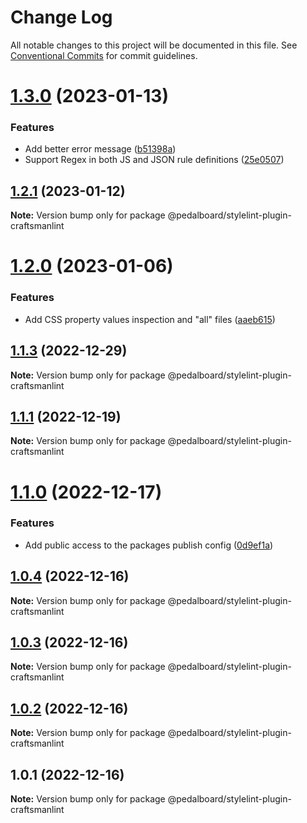 # Change Log

All notable changes to this project will be documented in this file.
See [Conventional Commits](https://conventionalcommits.org) for commit guidelines.

# [1.3.0](https://github.com/mbarzeev/pedalboard/compare/@pedalboard/stylelint-plugin-craftsmanlint@1.2.1...@pedalboard/stylelint-plugin-craftsmanlint@1.3.0) (2023-01-13)


### Features

* Add better error message ([b51398a](https://github.com/mbarzeev/pedalboard/commit/b51398a33acdf558c128dbc02aee3f31eb145d6c))
* Support Regex in both JS and JSON rule definitions ([25e0507](https://github.com/mbarzeev/pedalboard/commit/25e050754927786a30bde428ad9ad7554c4e17a4))





## [1.2.1](https://github.com/mbarzeev/pedalboard/compare/@pedalboard/stylelint-plugin-craftsmanlint@1.2.0...@pedalboard/stylelint-plugin-craftsmanlint@1.2.1) (2023-01-12)

**Note:** Version bump only for package @pedalboard/stylelint-plugin-craftsmanlint





# [1.2.0](https://github.com/mbarzeev/pedalboard/compare/@pedalboard/stylelint-plugin-craftsmanlint@1.1.3...@pedalboard/stylelint-plugin-craftsmanlint@1.2.0) (2023-01-06)


### Features

* Add CSS property values inspection and "all" files ([aaeb615](https://github.com/mbarzeev/pedalboard/commit/aaeb6156186daee772533678a0658013120c9673))





## [1.1.3](https://github.com/mbarzeev/pedalboard/compare/@pedalboard/stylelint-plugin-craftsmanlint@1.1.1...@pedalboard/stylelint-plugin-craftsmanlint@1.1.3) (2022-12-29)

**Note:** Version bump only for package @pedalboard/stylelint-plugin-craftsmanlint





## [1.1.1](https://github.com/mbarzeev/pedalboard/compare/@pedalboard/stylelint-plugin-craftsmanlint@1.1.0...@pedalboard/stylelint-plugin-craftsmanlint@1.1.1) (2022-12-19)

**Note:** Version bump only for package @pedalboard/stylelint-plugin-craftsmanlint





# [1.1.0](https://github.com/mbarzeev/pedalboard/compare/@pedalboard/stylelint-plugin-craftsmanlint@1.0.4...@pedalboard/stylelint-plugin-craftsmanlint@1.1.0) (2022-12-17)


### Features

* Add public access to the packages publish config ([0d9ef1a](https://github.com/mbarzeev/pedalboard/commit/0d9ef1ad18a1a1ae3f857e0c66f786e91b394fa5))





## [1.0.4](https://github.com/mbarzeev/pedalboard/compare/@pedalboard/stylelint-plugin-craftsmanlint@1.0.3...@pedalboard/stylelint-plugin-craftsmanlint@1.0.4) (2022-12-16)

**Note:** Version bump only for package @pedalboard/stylelint-plugin-craftsmanlint





## [1.0.3](https://github.com/mbarzeev/pedalboard/compare/@pedalboard/stylelint-plugin-craftsmanlint@1.0.2...@pedalboard/stylelint-plugin-craftsmanlint@1.0.3) (2022-12-16)

**Note:** Version bump only for package @pedalboard/stylelint-plugin-craftsmanlint





## [1.0.2](https://github.com/mbarzeev/pedalboard/compare/@pedalboard/stylelint-plugin-craftsmanlint@1.0.1...@pedalboard/stylelint-plugin-craftsmanlint@1.0.2) (2022-12-16)

**Note:** Version bump only for package @pedalboard/stylelint-plugin-craftsmanlint





## 1.0.1 (2022-12-16)

**Note:** Version bump only for package @pedalboard/stylelint-plugin-craftsmanlint
